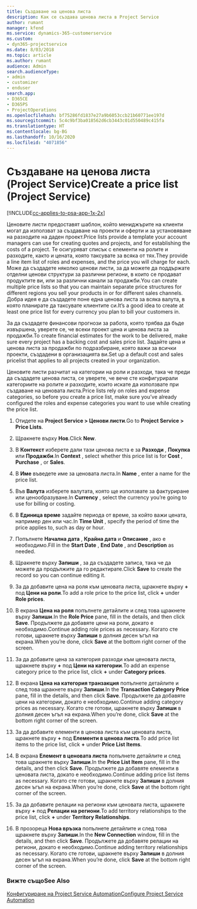 ```yaml
---
title: Създаване на ценова листа
description: Как се създава ценова листа в Project Service
author: rumant
manager: kfend
ms.service: dynamics-365-customerservice
ms.custom:
- dyn365-projectservice
ms.date: 8/03/2018
ms.topic: article
ms.author: rumant
audience: Admin
search.audienceType:
- admin
- customizer
- enduser
search.app:
- D365CE
- D365PS
- ProjectOperations
ms.openlocfilehash: bf75286fd1837e27a9b6053ccb21b60771ee197d
ms.sourcegitcommit: 5c4c9bf3ba018562d6cb3443c01d550489c415fa
ms.translationtype: HT
ms.contentlocale: bg-BG
ms.lasthandoff: 10/16/2020
ms.locfileid: "4071856"
---
```

# <a name="create-a-price-list-project-service"></a><span data-ttu-id="017f4-103">Създаване на ценова листа (Project Service)</span><span class="sxs-lookup"><span data-stu-id="017f4-103">Create a price list (Project Service)</span></span>

[!INCLUDE[cc-applies-to-psa-app-1x-2x](../includes/cc-applies-to-psa-app-1x-2x.md)]

<span data-ttu-id="017f4-104">Ценовите листи предоставят шаблон, който мениджърите на клиенти могат да използват за създаване на проекти и оферти и за установяване на разходите на даден проект.</span><span class="sxs-lookup"><span data-stu-id="017f4-104">Price lists provide a template your account managers can use for creating quotes and projects, and for establishing the costs of a project.</span></span> <span data-ttu-id="017f4-105">Те осигуряват списък с елементи на ролите и разходите, както и цената, която таксувате за всяка от тях.</span><span class="sxs-lookup"><span data-stu-id="017f4-105">They provide a line item list of roles and expenses, and the price you will charge for each.</span></span> <span data-ttu-id="017f4-106">Може да създадете няколко ценови листи, за да можете да поддържате отделни ценови структури за различни региони, в които се продават продуктите ви, или за различни канали за продажби.</span><span class="sxs-lookup"><span data-stu-id="017f4-106">You can create multiple price lists so that you can maintain separate price structures for different regions you sell your products in or for different sales channels.</span></span> <span data-ttu-id="017f4-107">Добра идея е да създадете поне една ценова листа за всяка валута, в която планирате да таксувате клиентите си.</span><span class="sxs-lookup"><span data-stu-id="017f4-107">It’s a good idea to create at least one price list for every currency you plan to bill your customers in.</span></span>  
  
<span data-ttu-id="017f4-108">За да създадете финансови прогнози за работа, която трябва да бъде извършена, уверете се, че всеки проект цена и ценова листа за продажби.</span><span class="sxs-lookup"><span data-stu-id="017f4-108">To create financial estimates for the work to be delivered, make sure every project has a backing cost and sales price list.</span></span> <span data-ttu-id="017f4-109">Задайте цена и ценова листа за продажби по подразбиране, която важи за всички проекти, създадени в организацията ви.</span><span class="sxs-lookup"><span data-stu-id="017f4-109">Set up a default cost and sales pricelist that applies to all projects created in your organization.</span></span>  
  
<span data-ttu-id="017f4-110">Ценовите листи разчитат на категории на роли и разходи, така че преди да създадете ценова листа, се уверете, че вече сте конфигурирали категориите на ролите и разходите, които искате да използвате при създаване на ценовата листа.</span><span class="sxs-lookup"><span data-stu-id="017f4-110">Price lists rely on roles and expense categories, so before you create a price list, make sure you’ve already configured the roles and expense categories you want to use while creating the price list.</span></span>  
  
1.  <span data-ttu-id="017f4-111">Отидете на **Project Service > Ценови листи**.</span><span class="sxs-lookup"><span data-stu-id="017f4-111">Go to **Project Service > Price Lists**.</span></span>  
  
2.  <span data-ttu-id="017f4-112">Щракнете върху **Нов**.</span><span class="sxs-lookup"><span data-stu-id="017f4-112">Click **New**.</span></span>  
  
3.  <span data-ttu-id="017f4-113">В **Контекст** изберете дали тази ценова листа е за **Разходи** , **Покупка** или **Продажби**.</span><span class="sxs-lookup"><span data-stu-id="017f4-113">In **Context** , select whether this price list is for **Cost** , **Purchase** , or **Sales**.</span></span>  
  
4.  <span data-ttu-id="017f4-114">В **Име** въведете име за ценовата листа.</span><span class="sxs-lookup"><span data-stu-id="017f4-114">In **Name** , enter a name for the price list.</span></span>  
  
5.  <span data-ttu-id="017f4-115">Във **Валута** изберете валутата, която ще използвате за фактуриране или ценообразуване.</span><span class="sxs-lookup"><span data-stu-id="017f4-115">In **Currency** , select the currency you’re going to use for billing or costing.</span></span>  
  
6.  <span data-ttu-id="017f4-116">В **Единица време** задайте периода от време, за който важи цената, например ден или час.</span><span class="sxs-lookup"><span data-stu-id="017f4-116">In **Time Unit** , specify the period of time the price applies to, such as day or hour.</span></span>  
  
7.  <span data-ttu-id="017f4-117">Попълнете **Начална дата** , **Крайна дата** и **Описание** , ако е необходимо.</span><span class="sxs-lookup"><span data-stu-id="017f4-117">Fill in the **Start Date** , **End Date** , and **Description** as needed.</span></span>  
  
8.  <span data-ttu-id="017f4-118">Щракнете върху **Запиши** , за да създадете записа, така че да можете да продължите да го редактирате.</span><span class="sxs-lookup"><span data-stu-id="017f4-118">Click **Save** to create the record so you can continue editing it.</span></span>  
  
9. <span data-ttu-id="017f4-119">За да добавите цена на роля към ценовата листа, щракнете върху **+** под **Цени на роли**.</span><span class="sxs-lookup"><span data-stu-id="017f4-119">To add a role price to the price list, click **+** under **Role prices**.</span></span>  
  
10. <span data-ttu-id="017f4-120">В екрана **Цена на роля** попълнете детайлите и след това щракнете върху **Запиши**.</span><span class="sxs-lookup"><span data-stu-id="017f4-120">In the **Role Price** pane, fill in the details, and then click **Save**.</span></span> <span data-ttu-id="017f4-121">Продължете да добавяте цени на роли, докато е необходимо.</span><span class="sxs-lookup"><span data-stu-id="017f4-121">Continue adding role prices as necessary.</span></span> <span data-ttu-id="017f4-122">Когато сте готови, щракнете върху **Запиши** в долния десен ъгъл на екрана.</span><span class="sxs-lookup"><span data-stu-id="017f4-122">When you’re done, click **Save** at the bottom right corner of the screen.</span></span>  
  
11. <span data-ttu-id="017f4-123">За да добавите цена за категория разходи към ценовата листа, щракнете върху **+** под **Цени на категории**.</span><span class="sxs-lookup"><span data-stu-id="017f4-123">To add an expense category price to the price list, click **+** under **Category prices**.</span></span>  
  
12. <span data-ttu-id="017f4-124">В екрана **Цена на категория транзакция** попълнете детайлите и след това щракнете върху **Запиши**.</span><span class="sxs-lookup"><span data-stu-id="017f4-124">In the **Transaction Category Price** pane, fill in the details, and then click **Save**.</span></span> <span data-ttu-id="017f4-125">Продължете да добавяте цени на категории, докато е необходимо.</span><span class="sxs-lookup"><span data-stu-id="017f4-125">Continue adding category prices as necessary.</span></span> <span data-ttu-id="017f4-126">Когато сте готови, щракнете върху **Запиши** в долния десен ъгъл на екрана.</span><span class="sxs-lookup"><span data-stu-id="017f4-126">When you’re done, click **Save** at the bottom right corner of the screen.</span></span>  
  
13. <span data-ttu-id="017f4-127">За да добавите елементи в ценова листа към ценовата листа, щракнете върху **+** под **Елементи в ценова листа**.</span><span class="sxs-lookup"><span data-stu-id="017f4-127">To add price list items to the price list, click **+** under **Price List Items**.</span></span>  
  
14. <span data-ttu-id="017f4-128">В екрана **Елемент в ценовата листа** попълнете детайлите и след това щракнете върху **Запиши**.</span><span class="sxs-lookup"><span data-stu-id="017f4-128">In the **Price List Item** pane, fill in the details, and then click **Save**.</span></span> <span data-ttu-id="017f4-129">Продължете да добавяте елементи в ценовата листа, докато е необходимо.</span><span class="sxs-lookup"><span data-stu-id="017f4-129">Continue adding price list items as necessary.</span></span> <span data-ttu-id="017f4-130">Когато сте готови, щракнете върху **Запиши** в долния десен ъгъл на екрана.</span><span class="sxs-lookup"><span data-stu-id="017f4-130">When you’re done, click **Save** at the bottom right corner of the screen.</span></span>  
  
15. <span data-ttu-id="017f4-131">За да добавите релации на региони към ценовата листа, щракнете върху **+** под **Релации на региони**.</span><span class="sxs-lookup"><span data-stu-id="017f4-131">To add territory relationships to the price list, click **+** under **Territory Relationships**.</span></span>  
  
16. <span data-ttu-id="017f4-132">В прозореца **Нова връзка** попълнете детайлите и след това щракнете върху **Запиши**.</span><span class="sxs-lookup"><span data-stu-id="017f4-132">In the **New Connection** window, fill in the details, and then click **Save**.</span></span> <span data-ttu-id="017f4-133">Продължете да добавяте релации на региони, докато е необходимо.</span><span class="sxs-lookup"><span data-stu-id="017f4-133">Continue adding territory relationships as necessary.</span></span> <span data-ttu-id="017f4-134">Когато сте готови, щракнете върху **Запиши** в долния десен ъгъл на екрана.</span><span class="sxs-lookup"><span data-stu-id="017f4-134">When you’re done, click **Save** at the bottom right corner of the screen.</span></span>  
  
### <a name="see-also"></a><span data-ttu-id="017f4-135">Вижте също</span><span class="sxs-lookup"><span data-stu-id="017f4-135">See Also</span></span>  
 [<span data-ttu-id="017f4-136">Конфигуриране на Project Service Automation</span><span class="sxs-lookup"><span data-stu-id="017f4-136">Configure Project Service Automation</span></span>](../psa/configure.md)
